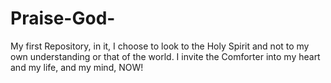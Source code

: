 # Praise-God-
My first Repository, in it, I choose to look to the Holy Spirit and not to my own understanding or that of the world. I invite the Comforter into my heart and my life, and my mind, NOW! 

